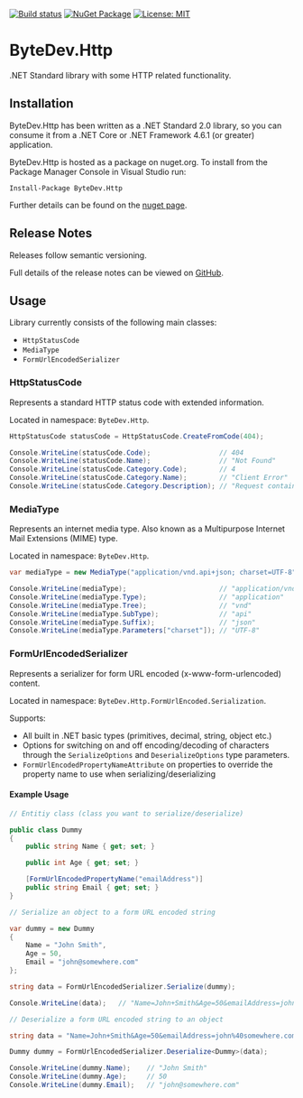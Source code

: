 [![Build status](https://ci.appveyor.com/api/projects/status/github/bytedev/ByteDev.Http?branch=master&svg=true)](https://ci.appveyor.com/project/bytedev/ByteDev-Http/branch/master)
[![NuGet Package](https://img.shields.io/nuget/v/ByteDev.Http.svg)](https://www.nuget.org/packages/ByteDev.Http)
[![License: MIT](https://img.shields.io/badge/License-MIT-green.svg)](https://github.com/ByteDev/ByteDev.Http/blob/master/LICENSE)

# ByteDev.Http

.NET Standard library with some HTTP related functionality.

## Installation

ByteDev.Http has been written as a .NET Standard 2.0 library, so you can consume it from a .NET Core or .NET Framework 4.6.1 (or greater) application.

ByteDev.Http is hosted as a package on nuget.org.  To install from the Package Manager Console in Visual Studio run:

`Install-Package ByteDev.Http`

Further details can be found on the [nuget page](https://www.nuget.org/packages/ByteDev.Http/).

## Release Notes

Releases follow semantic versioning.

Full details of the release notes can be viewed on [GitHub](https://github.com/ByteDev/ByteDev.Http/blob/master/docs/RELEASE-NOTES.md).

## Usage

Library currently consists of the following main classes:
- `HttpStatusCode`
- `MediaType`
- `FormUrlEncodedSerializer`

### HttpStatusCode

Represents a standard HTTP status code with extended information.

Located in namespace: `ByteDev.Http`.

```csharp
HttpStatusCode statusCode = HttpStatusCode.CreateFromCode(404);

Console.WriteLine(statusCode.Code);                 // 404
Console.WriteLine(statusCode.Name);                 // "Not Found"
Console.WriteLine(statusCode.Category.Code);        // 4
Console.WriteLine(statusCode.Category.Name);        // "Client Error"
Console.WriteLine(statusCode.Category.Description); // "Request contains bad syntax or cannot be fulfilled."
```

### MediaType

Represents an internet media type. Also known as a Multipurpose Internet Mail Extensions (MIME) type.

Located in namespace: `ByteDev.Http`.

```csharp
var mediaType = new MediaType("application/vnd.api+json; charset=UTF-8");

Console.WriteLine(mediaType);                       // "application/vnd.api+json; charset=UTF-8"
Console.WriteLine(mediaType.Type);                  // "application"
Console.WriteLine(mediaType.Tree);                  // "vnd"
Console.WriteLine(mediaType.SubType);               // "api"
Console.WriteLine(mediaType.Suffix);                // "json"
Console.WriteLine(mediaType.Parameters["charset"]); // "UTF-8"
```

### FormUrlEncodedSerializer

Represents a serializer for form URL encoded (x-www-form-urlencoded) content.

Located in namespace: `ByteDev.Http.FormUrlEncoded.Serialization`. 

Supports:
- All built in .NET basic types (primitives, decimal, string, object etc.)
- Options for switching on and off encoding/decoding of characters through the `SerializeOptions` and `DeserializeOptions` type parameters.
- `FormUrlEncodedPropertyNameAttribute` on properties to override the property name to use when serializing/deserializing

#### Example Usage

```csharp
// Entitiy class (class you want to serialize/deserialize)

public class Dummy
{
    public string Name { get; set; }

    public int Age { get; set; }

    [FormUrlEncodedPropertyName("emailAddress")]
    public string Email { get; set; }
}
```

```csharp
// Serialize an object to a form URL encoded string

var dummy = new Dummy
{
    Name = "John Smith",
    Age = 50,
    Email = "john@somewhere.com"
};

string data = FormUrlEncodedSerializer.Serialize(dummy);

Console.WriteLine(data);   // "Name=John+Smith&Age=50&emailAddress=john%40somewhere.com"
```

```csharp
// Deserialize a form URL encoded string to an object

string data = "Name=John+Smith&Age=50&emailAddress=john%40somewhere.com";

Dummy dummy = FormUrlEncodedSerializer.Deserialize<Dummy>(data);

Console.WriteLine(dummy.Name);    // "John Smith"
Console.WriteLine(dummy.Age);     // 50
Console.WriteLine(dummy.Email);   // "john@somewhere.com"
```